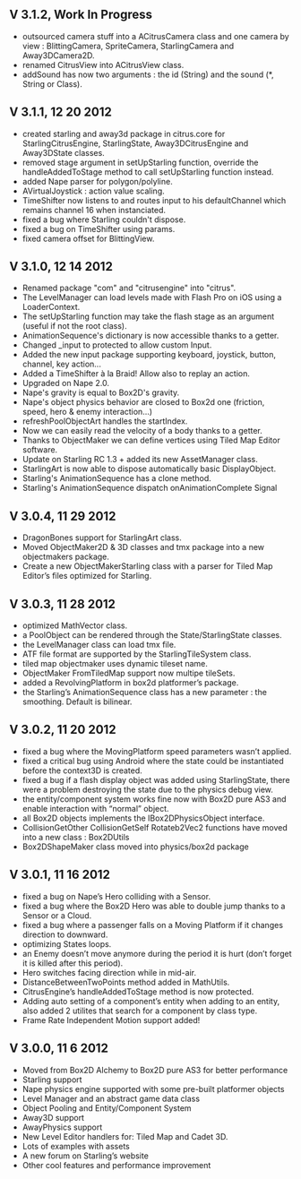 V 3.1.2, Work In Progress
-------------------------
- outsourced camera stuff into a ACitrusCamera class and one camera by view : BlittingCamera, SpriteCamera, StarlingCamera and Away3DCamera2D.
- renamed CitrusView into ACitrusView class.
- addSound has now two arguments : the id (String) and the sound (*, String or Class).

V 3.1.1, 12 20 2012
-------------------
- created starling and away3d package in citrus.core for StarlingCitrusEngine, StarlingState, Away3DCitrusEngine and Away3DState classes.
- removed stage argument in setUpStarling function, override the handleAddedToStage method to call setUpStarling function instead.
- added Nape parser for polygon/polyline.
- AVirtualJoystick : action value scaling.
- TimeShifter now listens to and routes input to his defaultChannel which remains channel 16 when instanciated.
- fixed a bug where Starling couldn't dispose.
- fixed a bug on TimeShifter using params.
- fixed camera offset for BlittingView.

V 3.1.0, 12 14 2012
-------------------
- Renamed package "com" and "citrusengine" into "citrus".
- The LevelManager can load levels made with Flash Pro on iOS using a LoaderContext.
- The setUpStarling function may take the flash stage as an argument (useful if not the root class).
- AnimationSequence's dictionary is now accessible thanks to a getter.
- Changed _input to protected to allow custom Input.
- Added the new input package supporting keyboard, joystick, button, channel, key action...
- Added a TimeShifter à la Braid! Allow also to replay an action.
- Upgraded on Nape 2.0.
- Nape's gravity is equal to Box2D's gravity.
- Nape's object physics behavior are closed to Box2d one (friction, speed, hero & enemy interaction...)
- refreshPoolObjectArt handles the startIndex.
- Now we can easily read the velocity of a body thanks to a getter.
- Thanks to ObjectMaker we can define vertices using Tiled Map Editor software.
- Update on Starling RC 1.3 + added its new AssetManager class.
- StarlingArt is now able to dispose automatically basic DisplayObject.
- Starling's AnimationSequence has a clone method.
- Starling's AnimationSequence dispatch onAnimationComplete Signal

V 3.0.4, 11 29 2012
-------------------
- DragonBones support for StarlingArt class.
- Moved ObjectMaker2D & 3D classes and tmx package into a new objectmakers package.
- Create a new ObjectMakerStarling class with a parser for Tiled Map Editor’s files optimized for Starling. 

V 3.0.3, 11 28 2012
-------------------
- optimized MathVector class.
- a PoolObject can be rendered through the State/StarlingState classes.
- the LevelManager class can load tmx file.
- ATF file format are supported by the StarlingTileSystem class.
- tiled map objectmaker uses dynamic tileset name.
- ObjectMaker FromTiledMap support now multipe tileSets.
- added a RevolvingPlatform in box2d platformer’s package.
- the Starling’s AnimationSequence class has a new parameter : the smoothing. Default is bilinear.

V 3.0.2, 11 20 2012
-------------------
- fixed a bug where the MovingPlatform speed parameters wasn’t applied.
- fixed a critical bug using Android where the state could be instantiated before the context3D is created.
- fixed a bug if a flash display object was added using StarlingState, there were a problem destroying the state due to the physics debug view.
- the entity/component system works fine now with Box2D pure AS3 and enable interaction with “normal” object.
- all Box2D objects implements the IBox2DPhysicsObject interface.
- CollisionGetOther CollisionGetSelf Rotateb2Vec2 functions have moved into a new class : Box2DUtils
- Box2DShapeMaker class moved into physics/box2d package

V 3.0.1, 11 16 2012
-------------------
- fixed a bug on Nape’s Hero colliding with a Sensor.
- fixed a bug where the Box2D Hero was able to double jump thanks to a Sensor or a Cloud.
- fixed a bug where a passenger falls on a Moving Platform if it changes direction to downward.
- optimizing States loops.
- an Enemy doesn’t move anymore during the period it is hurt (don’t forget it is killed after this period).
- Hero switches facing direction while in mid-air.
- DistanceBetweenTwoPoints method added in MathUtils.
- CitrusEngine’s handleAddedToStage method is now protected.
- Adding auto setting of a component’s entity when adding to an entity, also added 2 utilites that search for a component by class type.
- Frame Rate Independent Motion support added!

V 3.0.0, 11 6 2012
------------------
- Moved from Box2D Alchemy to Box2D pure AS3 for better performance
- Starling support
- Nape physics engine supported with some pre-built platformer objects
- Level Manager and an abstract game data class
- Object Pooling and Entity/Component System
- Away3D support
- AwayPhysics support
- New Level Editor handlers for: Tiled Map and Cadet 3D.
- Lots of examples with assets
- A new forum on Starling’s website
- Other cool features and performance improvement